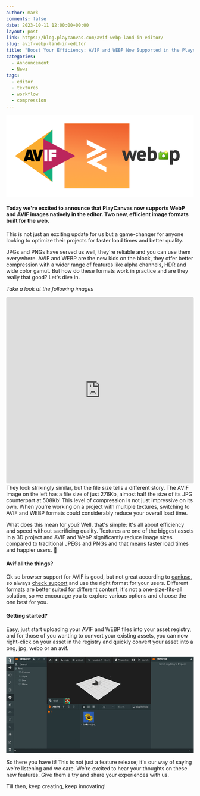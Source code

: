 ```yaml
---
author: mark
comments: false
date: 2023-10-11 12:00:00+00:00
layout: post
link: https://blog.playcanvas.com/avif-webp-land-in-editor/
slug: avif-webp-land-in-editor
title: "Boost Your Efficiency: AVIF and WEBP Now Supported in the Playcanvas Editor"
categories:
  - Announcement
  - News
tags:
  - editor
  - textures
  - workflow
  - compression
---
```


![AVIF + WebP Support](/assets/media/avif-webp-icons.png)

#### Today we're excited to announce that PlayCanvas now supports WebP and AVIF images natively in the editor. Two new, efficient image formats built for the web.

This is not just an exciting update for us but a game-changer for anyone looking to optimize their projects for faster load times and better quality.

JPGs and PNGs have served us well, they're reliable and you can use them everywhere. AVIF and WEBP are the new kids on the block, they offer better compression with a wider range of features like alpha channels, HDR and wide color gamut. But how do these formats work in practice and are they really that good? Let's dive in.

_Take a look at the following images_
<br/>
<iframe src="https://codesandbox.io/embed/react-compare-image-forked-myp5cp?fontsize=14&hidenavigation=1&theme=dark"
  style="width:100%; height:500px; border:0; border-radius: 4px; overflow:hidden;"
  title="react-compare-image (forked)"
  allow="accelerometer; ambient-light-sensor; camera; encrypted-media; geolocation; gyroscope; hid; microphone; midi; payment; usb; vr; xr-spatial-tracking"
  sandbox="allow-forms allow-modals allow-popups allow-presentation allow-same-origin allow-scripts"
></iframe>
<br/>
They look strikingly similar, but the file size tells a different story. The AVIF image on the left has a file size of just 276Kb, almost half the size of its JPG counterpart at 508Kb! This level of compression is not just impressive on its own. When you're working on a project with multiple textures, switching to AVIF and WEBP formats could considerably reduce your overall load time.

What does this mean for you? Well, that's simple: It's all about efficiency and speed without sacrificing quality. Textures are one of the biggest assets in a 3D project and AVIF and WebP significantly reduce image sizes compared to traditional JPEGs and PNGs and that means faster load times and happier users. 🙌

#### Avif all the things?

Ok so browser support for AVIF is good, but not great according to [caniuse](https://caniuse.com/?search=avif), so always [check support](https://dev.to/nucliweb/detect-avif-image-support-to-use-in-your-css-4pen) and use the right format for your users. Different formats are better suited for different content, it's not a one-size-fits-all solution, so we encourage you to explore various options and choose the one best for you.

#### Getting started?

Easy, just start uploading your AVIF and WEBP files into your asset registry, and for those of you wanting to convert your existing assets, you can now right-click on your asset in the registry and quickly convert your asset into a png, jpg, webp or an avif.

![Quick Convert](/assets/media/convert-animation.gif)
<br/>

So there you have it! This is not just a feature release; it's our way of saying we're listening and we care. We're excited to hear your thoughts on these new features. Give them a try and share your experiences with us.

Till then, keep creating, keep innovating!
